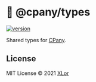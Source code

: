# 🥖 @cpany/types

[![version](https://img.shields.io/npm/v/@cpany/types?color=rgb%2850%2C203%2C86%29&label=cpany)](https://www.npmjs.com/package/@cpany/types)

Shared types for [CPany](https://github.com/yjl9903/CPany).

## License

MIT License © 2021 [XLor](https://github.com/yjl9903)
